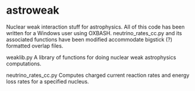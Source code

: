 # astroweak
Nuclear weak interaction stuff for astrophysics.  All of this code has been written for a Windows user using OXBASH.  neutrino_rates_cc.py and its associated functions have been modified accommodate bigstick (?) formatted overlap files.

weaklib.py
A library of functions for doing nuclear weak astrophysics computations.

neutrino_rates_cc.py
Computes charged current reaction rates and energy loss rates for a specified nucleus.
